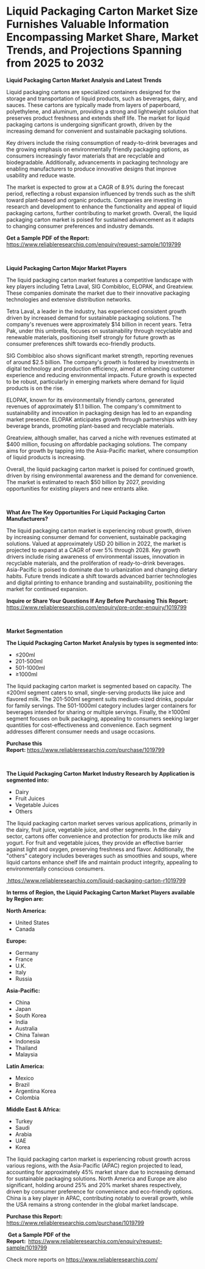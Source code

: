 <p><h1>Liquid Packaging Carton Market Size Furnishes Valuable Information Encompassing Market Share, Market Trends, and Projections Spanning from 2025 to 2032</h1></p><p><strong>Liquid Packaging Carton Market Analysis and Latest Trends</strong></p>
<p><p>Liquid packaging cartons are specialized containers designed for the storage and transportation of liquid products, such as beverages, dairy, and sauces. These cartons are typically made from layers of paperboard, polyethylene, and aluminum, providing a strong and lightweight solution that preserves product freshness and extends shelf life. The market for liquid packaging cartons is undergoing significant growth, driven by the increasing demand for convenient and sustainable packaging solutions.</p><p>Key drivers include the rising consumption of ready-to-drink beverages and the growing emphasis on environmentally friendly packaging options, as consumers increasingly favor materials that are recyclable and biodegradable. Additionally, advancements in packaging technology are enabling manufacturers to produce innovative designs that improve usability and reduce waste.</p><p>The market is expected to grow at a CAGR of 8.9% during the forecast period, reflecting a robust expansion influenced by trends such as the shift toward plant-based and organic products. Companies are investing in research and development to enhance the functionality and appeal of liquid packaging cartons, further contributing to market growth. Overall, the liquid packaging carton market is poised for sustained advancement as it adapts to changing consumer preferences and industry demands.</p></p>
<p><strong>Get a Sample PDF of the Report:&nbsp;</strong> <a href="https://www.reliableresearchiq.com/enquiry/request-sample/1019799?utm_campaign=2983&utm_medium=2&utm_source=Github&utm_content=ia&utm_term=04042025&utm_id=liquid-packaging-carton">https://www.reliableresearchiq.com/enquiry/request-sample/1019799</a></p>
<p>&nbsp;</p>
<p><strong>Liquid Packaging Carton Major Market Players</strong></p>
<p><p>The liquid packaging carton market features a competitive landscape with key players including Tetra Laval, SIG Combibloc, ELOPAK, and Greatview. These companies dominate the market due to their innovative packaging technologies and extensive distribution networks.</p><p>Tetra Laval, a leader in the industry, has experienced consistent growth driven by increased demand for sustainable packaging solutions. The company's revenues were approximately $14 billion in recent years. Tetra Pak, under this umbrella, focuses on sustainability through recyclable and renewable materials, positioning itself strongly for future growth as consumer preferences shift towards eco-friendly products.</p><p>SIG Combibloc also shows significant market strength, reporting revenues of around $2.5 billion. The company's growth is fostered by investments in digital technology and production efficiency, aimed at enhancing customer experience and reducing environmental impacts. Future growth is expected to be robust, particularly in emerging markets where demand for liquid products is on the rise.</p><p>ELOPAK, known for its environmentally friendly cartons, generated revenues of approximately $1.1 billion. The company's commitment to sustainability and innovation in packaging design has led to an expanding market presence. ELOPAK anticipates growth through partnerships with key beverage brands, promoting plant-based and recyclable materials.</p><p>Greatview, although smaller, has carved a niche with revenues estimated at $400 million, focusing on affordable packaging solutions. The company aims for growth by tapping into the Asia-Pacific market, where consumption of liquid products is increasing.</p><p>Overall, the liquid packaging carton market is poised for continued growth, driven by rising environmental awareness and the demand for convenience. The market is estimated to reach $50 billion by 2027, providing opportunities for existing players and new entrants alike.</p></p>
<p>&nbsp;</p>
<p><strong>What Are The Key Opportunities For Liquid Packaging Carton Manufacturers?</strong></p>
<p><p>The liquid packaging carton market is experiencing robust growth, driven by increasing consumer demand for convenient, sustainable packaging solutions. Valued at approximately USD 20 billion in 2022, the market is projected to expand at a CAGR of over 5% through 2028. Key growth drivers include rising awareness of environmental issues, innovation in recyclable materials, and the proliferation of ready-to-drink beverages. Asia-Pacific is poised to dominate due to urbanization and changing dietary habits. Future trends indicate a shift towards advanced barrier technologies and digital printing to enhance branding and sustainability, positioning the market for continued expansion.</p></p>
<p><strong>Inquire or Share Your Questions If Any Before Purchasing This Report:</strong> <a href="https://www.reliableresearchiq.com/enquiry/pre-order-enquiry/1019799?utm_campaign=2983&utm_medium=2&utm_source=Github&utm_content=ia&utm_term=04042025&utm_id=liquid-packaging-carton">https://www.reliableresearchiq.com/enquiry/pre-order-enquiry/1019799</a></p>
<p>&nbsp;</p>
<p><strong>Market Segmentation</strong></p>
<p><strong>The Liquid Packaging Carton Market Analysis by types is segmented into:</strong></p>
<p><ul><li>≤200ml</li><li>201-500ml</li><li>501-1000ml</li><li>≥1000ml</li></ul></p>
<p><p>The liquid packaging carton market is segmented based on capacity. The ≤200ml segment caters to small, single-serving products like juice and flavored milk. The 201-500ml segment suits medium-sized drinks, popular for family servings. The 501-1000ml category includes larger containers for beverages intended for sharing or multiple servings. Finally, the ≥1000ml segment focuses on bulk packaging, appealing to consumers seeking larger quantities for cost-effectiveness and convenience. Each segment addresses different consumer needs and usage occasions.</p></p>
<p><strong>Purchase this Report:&nbsp;</strong><a href="https://www.reliableresearchiq.com/purchase/1019799?utm_campaign=2983&utm_medium=2&utm_source=Github&utm_content=ia&utm_term=04042025&utm_id=liquid-packaging-carton">https://www.reliableresearchiq.com/purchase/1019799</a></p>
<p>&nbsp;</p>
<p><strong>The Liquid Packaging Carton Market Industry Research by Application is segmented into:</strong></p>
<p><ul><li>Dairy</li><li>Fruit Juices</li><li>Vegetable Juices</li><li>Others</li></ul></p>
<p><p>The liquid packaging carton market serves various applications, primarily in the dairy, fruit juice, vegetable juice, and other segments. In the dairy sector, cartons offer convenience and protection for products like milk and yogurt. For fruit and vegetable juices, they provide an effective barrier against light and oxygen, preserving freshness and flavor. Additionally, the "others" category includes beverages such as smoothies and soups, where liquid cartons enhance shelf life and maintain product integrity, appealing to environmentally conscious consumers.</p></p>
<p><a href="https://www.reliableresearchiq.com/liquid-packaging-carton-r1019799?utm_campaign=2983&utm_medium=2&utm_source=Github&utm_content=ia&utm_term=04042025&utm_id=liquid-packaging-carton">&nbsp;https://www.reliableresearchiq.com/liquid-packaging-carton-r1019799</a></p>
<p><strong>In terms of Region, the Liquid Packaging Carton Market Players available by Region are:</strong></p>
<p>
    <p> <strong> North America: </strong>
        <ul>
            <li>United States</li>
            <li>Canada</li>
        </ul>
        </p> 
    <p> <strong> Europe: </strong>
        <ul>
            <li>Germany</li>
            <li>France</li>
            <li>U.K.</li>
            <li>Italy</li>
            <li>Russia</li>
        </ul>
        </p> 
    <p> <strong> Asia-Pacific: </strong>
        <ul>
            <li>China</li>
            <li>Japan</li>
            <li>South Korea</li>
            <li>India</li>
            <li>Australia</li>
            <li>China Taiwan</li>
            <li>Indonesia</li>
            <li>Thailand</li>
            <li>Malaysia</li>
        </ul>
        </p> 
    <p> <strong> Latin America: </strong>
        <ul>
            <li>Mexico</li>
            <li>Brazil</li>
            <li>Argentina Korea</li>
            <li>Colombia</li>
        </ul>
        </p> 
    <p> <strong> Middle East & Africa: </strong>
        <ul>
            <li>Turkey</li>
            <li>Saudi</li>
            <li>Arabia</li>
            <li>UAE</li>
            <li>Korea</li>
        </ul>
    </p>
    </p>
<p><p>The liquid packaging carton market is experiencing robust growth across various regions, with the Asia-Pacific (APAC) region projected to lead, accounting for approximately 45% market share due to increasing demand for sustainable packaging solutions. North America and Europe are also significant, holding around 25% and 20% market shares respectively, driven by consumer preference for convenience and eco-friendly options. China is a key player in APAC, contributing notably to overall growth, while the USA remains a strong contender in the global market landscape.</p></p>
<p><strong>Purchase this Report: </strong><a href="https://www.reliableresearchiq.com/purchase/1019799?utm_campaign=2983&utm_medium=2&utm_source=Github&utm_content=ia&utm_term=04042025&utm_id=liquid-packaging-carton">https://www.reliableresearchiq.com/purchase/1019799</a></p>
<p>&nbsp;<strong>Get a Sample PDF of the Report:&nbsp;&nbsp;</strong><a href="https://www.reliableresearchiq.com/enquiry/request-sample/1019799?utm_campaign=2983&utm_medium=2&utm_source=Github&utm_content=ia&utm_term=04042025&utm_id=liquid-packaging-carton">https://www.reliableresearchiq.com/enquiry/request-sample/1019799</a></p>
<p><strong></strong></p>
<p>Check more reports on <a href="https://www.reliableresearchiq.com/?utm_campaign=2983&utm_medium=2&utm_source=Github&utm_content=ia&utm_term=04042025&utm_id=liquid-packaging-carton">https://www.reliableresearchiq.com/</a></p>